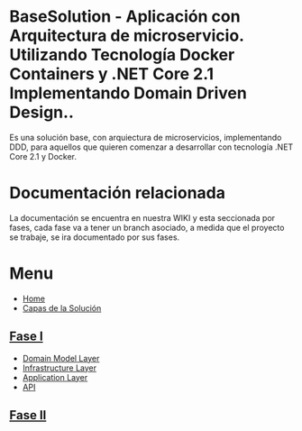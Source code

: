 # BaseSolution - Aplicación con Arquitectura de microservicio. Utilizando Tecnología Docker Containers y .NET Core 2.1 Implementando Domain Driven Design..
Es una solución base, con arquiectura de microservicios, implementando DDD, para aquellos que quieren comenzar a desarrollar con tecnología .NET Core 2.1 y Docker.

# Documentación relacionada
La documentación se encuentra en nuestra WIKI y esta seccionada por fases, cada fase va a tener un  branch asociado,  a medida que el proyecto se trabaje, se ira documentado por sus fases.

# Menu
   * [Home][home]
   * [Capas de la Solución][capas]
## [Fase I][fase1] 
   * [Domain Model Layer][domain model layer f1]
   * [Infrastructure Layer][infrastructure layer f1]
   * [Application Layer][application layer f1]
   * [API][api f1]
## [Fase II][fase2]

[home]: https://github.com/JohanVillegas/BaseSolution/wiki
[capas]: https://github.com/JohanVillegas/BaseSolution/wiki/Capas-de-la-Soluci%C3%B3n

[fase1]:https://github.com/JohanVillegas/BaseSolution-Microservices/wiki/Fase-I
[domain model layer f1]: https://github.com/JohanVillegas/BaseSolution/wiki/Fase-I----Domain-Model-Layer
[infrastructure layer f1]: https://github.com/JohanVillegas/BaseSolution/wiki/Fase-I---Infrastructure-Layer
[application layer f1]: https://github.com/JohanVillegas/BaseSolution/wiki/Fase-I----Application-Layer
[api f1]: https://github.com/JohanVillegas/BaseSolution/wiki/Fase-I----API

[fase2]:https://github.com/JohanVillegas/BaseSolution-Microservices/wiki/Fase-II
